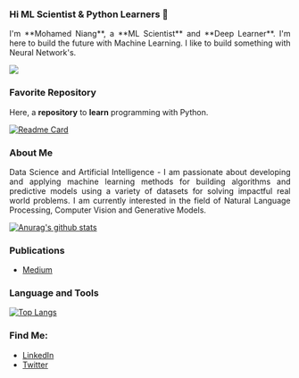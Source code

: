 ### Hi ML Scientist & Python Learners 👋

<p align="justify">I'm **Mohamed Niang**, a **ML Scientist** and **Deep Learner**. I'm here to build the future with Machine Learning. I like to build something with Neural Network's.</p>

<a href="https://github.com/antonkomarev/github-profile-views-counter">
    <img src="https://komarev.com/ghpvc/?username=Niangmohamed">
</a>

### Favorite Repository

Here, a **repository** to **learn** programming with Python.

[![Readme Card](https://github-readme-stats.vercel.app/api/pin/?username=Niangmohamed&repo=The-fundamentals-of-Python)](https://github.com/Niangmohamed/The-fundamentals-of-Python)

### About Me

<p align="justify"> Data Science and Artificial Intelligence - I am passionate about developing and applying machine learning methods for building algorithms and predictive models using a variety of datasets for solving impactful real world problems. I am currently interested in the field of Natural Language Processing, Computer Vision and Generative Models.</p>

[![Anurag's github stats](https://github-readme-stats.vercel.app/api?username=Niangmohamed&show_icons=true&theme=vue)](https://github.com/anuraghazra/github-readme-stats)

### Publications

- [Medium](https://niango777.medium.com/) 

### Language and Tools

[![Top Langs](https://github-readme-stats.vercel.app/api/top-langs/?username=Niangmohamed&langs_count=10)](https://github.com/Niangmohamed/github-readme-stats)

### Find Me:
- [LinkedIn](https://www.linkedin.com/in/mohamed-niang-45a698133/)
- [Twitter](https://twitter.com/Moha__niang) 

<!--
**Niangmohamed/Niangmohamed** is a ✨ _special_ ✨ repository because its `README.md` (this file) appears on your GitHub profile.

Here are some ideas to get you started:

- 🔭 I’m currently working on ...
- 🌱 I’m currently learning ...
- 👯 I’m looking to collaborate on ...
- 🤔 I’m looking for help with ...
- 💬 Ask me about ...
- 📫 How to reach me: ...
- 😄 Pronouns: ...
- ⚡ Fun fact: ...
-->
